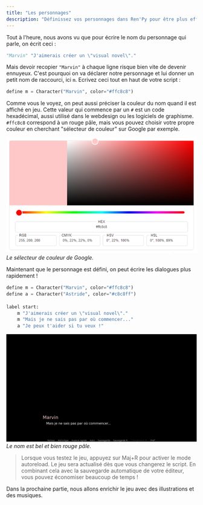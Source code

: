 ```yaml
---
title: "Les personnages"
description: "Définissez vos personnages dans Ren'Py pour être plus efficace et choisir leur couleur."
---
```


Tout à l'heure, nous avons vu que pour écrire le nom du personnage qui parle, on écrit ceci :

```python
"Marvin" "J'aimerais créer un \"visual novel\"."
```

Mais devoir recopier `"Marvin"` à chaque ligne risque bien vite de devenir ennuyeux. C'est pourquoi on va déclarer notre personnage et lui donner un petit nom de raccourci, ici `m`. Ecrivez ceci tout en haut de votre script :

```python
define m = Character("Marvin", color="#ffc8c8")
```

Comme vous le voyez, on peut aussi préciser la couleur du nom quand il est affiché en jeu. Cette valeur qui commence par un `#` est un code hexadécimal, aussi utilisé dans le webdesign ou les logiciels de graphisme. `#ffc8c8` correspond à un rouge pâle, mais vous pouvez choisir votre propre couleur en cherchant "sélecteur de couleur" sur Google par exemple.

![](./color-picker.png)
*Le sélecteur de couleur de Google.*

Maintenant que le personnage est défini, on peut écrire les dialogues plus rapidement !

```python
define m = Character("Marvin", color="#ffc8c8")
define a = Character("Astride", color="#c8c8ff")

label start:
    m "J'aimerais créer un \"visual novel\"."
    m "Mais je ne sais pas par où commencer..."
    a "Je peux t'aider si tu veux !"
```

![](./couleur-du-nom.png)
*Le nom est bel et bien rouge pâle.*

> Lorsque vous testez le jeu, appuyez sur Maj+R pour activer le mode autoreload. Le jeu sera actualisé dès que vous changerez le script. En combinant cela avec la sauvegarde automatique de votre éditeur, vous pouvez économiser beaucoup de temps !

Dans la prochaine partie, nous allons enrichir le jeu avec des illustrations et des musiques.
